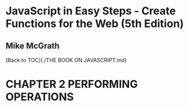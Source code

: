 # **JavaScript in Easy Steps - Create Functions for the Web (5th Edition)**
## Mike McGrath

[Back to TOC](./THE BOOK ON JAVASCRIPT.md)

# CHAPTER 2 PERFORMING OPERATIONS

